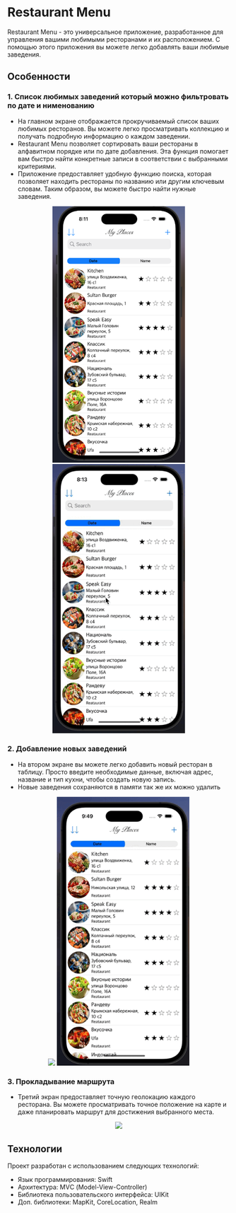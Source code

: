 # Restaurant Mеnu

Restaurant Mеnu - это универсальное приложение, разработанное для управления вашими любимыми ресторанами и их расположением. С помощью этого приложения вы можете легко добавлять ваши любимые заведения.
## Особенности

### 1. Список любимых заведений который можно фильтровать по дате и нименованию
- На главном экране отображается прокручиваемый список ваших любимых ресторанов. Вы можете легко просматривать коллекцию и получать подробную информацию о каждом заведении.
- Restaurant Mеnu позволяет сортировать ваши рестораны в алфавитном порядке или по дате добавления. Эта функция помогает вам быстро найти конкретные записи в соответствии с выбранными критериями.
- Приложение предоставляет удобную функцию поиска, которая позволяет находить рестораны по названию или другим ключевым словам. Таким образом, вы можете быстро найти нужные заведения.
<div id="header" align="center">
  <img src="https://raw.githubusercontent.com/RamazanGasratov/RestaurantMenuApp/feature_MainViewController/readPhoto/mainOne.png" width="300"/>
  <img src="https://github.com/RamazanGasratov/RestaurantMenuApp/blob/feature_MainViewController/readPhoto/Запись%20экрана%202023-06-19%20в%2020.11.57.gif" width="300"/>
</div>

### 2. Добавление новых заведений
- На втором экране вы можете легко добавить новый ресторан в таблицу. Просто введите необходимые данные, включая адрес, название и тип кухни, чтобы создать новую запись.
- Новые заведения сохраняются в памяти так же их можно удалить
<div id="header" align="center">
  <img src="https://github.com/RamazanGasratov/RestaurantMenuApp/blob/feature_MainViewController/readPhoto/Запись%20экрана%202023-06-19%20в%2020.32.41.gif" width="300"/>
   <img src="https://github.com/RamazanGasratov/RestaurantMenuApp/blob/feature_MainViewController/readPhoto/Запись%20экрана%202023-06-19%20в%2021.49.11.gif" width="300"/>
</div>

### 3. Прокладывание маршрута

- Третий экран предоставляет точную геолокацию каждого ресторана. Вы можете просматривать точное положение на карте и даже планировать маршрут для достижения выбранного места.

<div id="header" align="center">
  <img src="https://github.com/RamazanGasratov/RestaurantMenuApp/blob/feature_MainViewController/readPhoto/Запись%20экрана%202023-06-19%20в%2020.40.02.gif" width="300"/>
</div>

## Технологии

Проект разработан с использованием следующих технологий:

- Язык программирования: Swift
- Архитектура: MVС (Model-View-Controller)
- Библиотека пользовательского интерфейса: UIKit
- Доп. библиотеки: MapKit, CoreLocation, Realm
